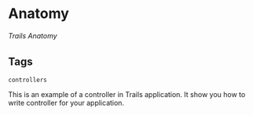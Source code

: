 # Anatomy
###### Trails Anatomy

## Tags
`controllers`

This is an example of a controller in Trails application. It show you how to write controller for your application.